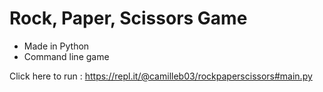 # Rock, Paper, Scissors Game
- Made in Python
- Command line game

Click here to run : https://repl.it/@camilleb03/rockpaperscissors#main.py
